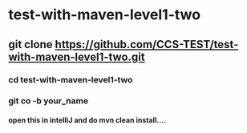 # test-with-maven-level1-two


## git clone https://github.com/CCS-TEST/test-with-maven-level1-two.git

### cd test-with-maven-level1-two

### git co -b your_name

#### open this in intelliJ and do mvn clean install....

